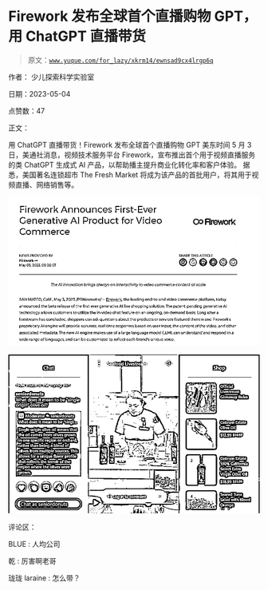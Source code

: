 # Firework 发布全球首个直播购物 GPT，用 ChatGPT 直播带货

> 原文：[`www.yuque.com/for_lazy/xkrm14/ewnsad9cx4lrgp6q`](https://www.yuque.com/for_lazy/xkrm14/ewnsad9cx4lrgp6q)

作者： 少儿探索科学实验室

日期：2023-05-04

点赞数：47

正文：

用 ChatGPT 直播带货！Firework 发布全球首个直播购物 GPT 美东时间 5 月 3 日，美通社消息，视频技术服务平台 Firework，宣布推出首个用于视频直播服务的类 ChatGPT 生成式 AI 产品，以帮助播主提升商业化转化率和客户体验。 据悉，美国著名连锁超市 The Fresh Market 将成为该产品的首批用户，将其用于视频直播、网络销售等。

![](img/d160f0e776a47a4145b5487d21d1b846.png)

![](img/6b5362a8e07a76ed58eaebbd982adb75.png)

评论区：

BLUE : 人均公司

乾 : 厉害啊老哥

珑珑 laraine : 怎么带？

